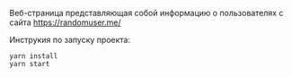 Веб-страница представляющая собой информацию о пользователях с сайта https://randomuser.me/

Инструкия по запуску проекта:
```
yarn install
yarn start
```
